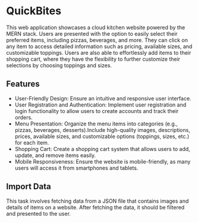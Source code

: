 # QuickBites

This web application showcases a cloud kitchen website powered by the MERN stack. Users are presented with the option to easily select their preferred items, including pizzas, beverages, and more. They can click on any item to access detailed information such as pricing, available sizes, and customizable toppings. Users are also able to effortlessly add items to their shopping cart, where they have the flexibility to further customize their selections by choosing toppings and sizes.

## Features

- User-Friendly Design: Ensure an intuitive and responsive user interface.
- User Registration and Authentication: Implement user registration and login functionality to allow users to create accounts and track their orders.
- Menu Presentation: Organize the menu items into categories (e.g., pizzas, beverages, desserts).Include high-quality images, descriptions, prices, available sizes, and customizable options (toppings, sizes, etc.) for each item.
- Shopping Cart: Create a shopping cart system that allows users to add, update, and remove items easily.
- Mobile Responsiveness: Ensure the website is mobile-friendly, as many users will access it from smartphones and tablets.

## Import Data

This task involves fetching data from a JSON file that contains images and details of items on a website. After fetching the data, it should be filtered and presented to the user.
